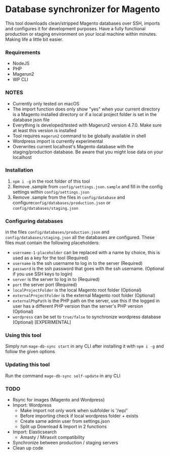 # Database synchronizer for Magento
This tool downloads clean/stripped Magento databases over SSH, imports and configures it for development purposes. Have a fully functional production or staging environment on your local machine within minutes. Making life a little bit easier.

### Requirements
- NodeJS
- PHP
- Magerun2
- WP CLI

### NOTES
- Currently only tested on macOS
- The import function does only show "yes" when your current directory is a Magento installed directory or if a local project folder is set in the database json file
- Everything is developed/tested with Magerun2 version 4.7.0. Make sure at least this version is installed
- Tool requires `magerun2` command to be globally available in shell
- Wordpress import is currently experimental
- Overwrites current localhost's Magento database with the staging/production database. Be aware that you might lose data on your localhost

### Installation
1. `npm i -g` in the root folder of this tool
2. Remove .sample from `config/settings.json.sample` and fill in the config settings within `config/settings.json`
3. Remove .sample from the files in `config/database` and configure`config/databases/production.json` or `config/databases/staging.json`

### Configuring databases
in the files `config/databases/production.json` and `config/databases/staging.json` all the databases are configured. These files must contain the following placeholders:

- `username-1-placeholder` can be replaced with a name by choice, this is used as a key for the tool (Required)
- `username` is the ssh username to log in to the server (Required)
- `password` is the ssh password that goes with the ssh username. (Optional if you use SSH keys to login)
- `server` is the server to log in to (Required)
- `port` the server port (Required)
- `localProjectFolder` is the local Magento root folder (Optional)
- `externalProjectFolder` is the external Magento root folder (Optional)
- `externalPhpPath` is the PHP path on the server, use this if the logged in user has a different PHP version than the server's PHP version (Optional)
- `wordpress` can be set to `true/false` to synchronize wordpress database (Optional) [EXPERIMENTAL]

### Using this tool
Simply run `mage-db-sync start` in any CLI after installing it with `npm i -g` and follow the given options

### Updating this tool
Run the command `mage-db-sync self-update` in any CLI

### TODO
- Rsync for images (Magento and Wordpress)
- Import: Wordpress
    - Make import not only work when subfolder is '/wp/'
    - Before importing check if local wordpress folder +  exists
    - Create same admin user from settings.json
    - Split up Download & Import in 2 functions
- Import: Elasticsearch
    - Amasty / Mirasvit compatibility
- Synchronize between production / staging servers
- Clean up code
